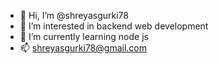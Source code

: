 - 👋 Hi, I’m @shreyasgurki78
- 👀 I’m interested in backend web development
- 🌱 I’m currently learning node js
- 📫 shreyasgurki78@gmail.com
<!---
shreyasgurki78/shreyasgurki78 is a ✨ special ✨ repository because its `README.md` (this file) appears on your GitHub profile.
You can click the Preview link to take a look at your changes.
--->
